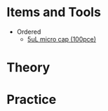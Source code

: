 # Items and Tools

- Ordered
  - [5uL micro cap (100pce)](https://www.monotaro.com/p/0299/5693/?utm_campaign=order_confirmation&utm_medium=email_html&utm_source=system-email&utm_term=productNo)

# Theory

# Practice
